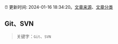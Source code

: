 :alarm_clock: 更新时间: 2024-01-16 18:34:20。[文章来源](/README.md)、[文章分类](/TAGS.md)

## Git、SVN


> 关键字：`Git`、`SVN`



